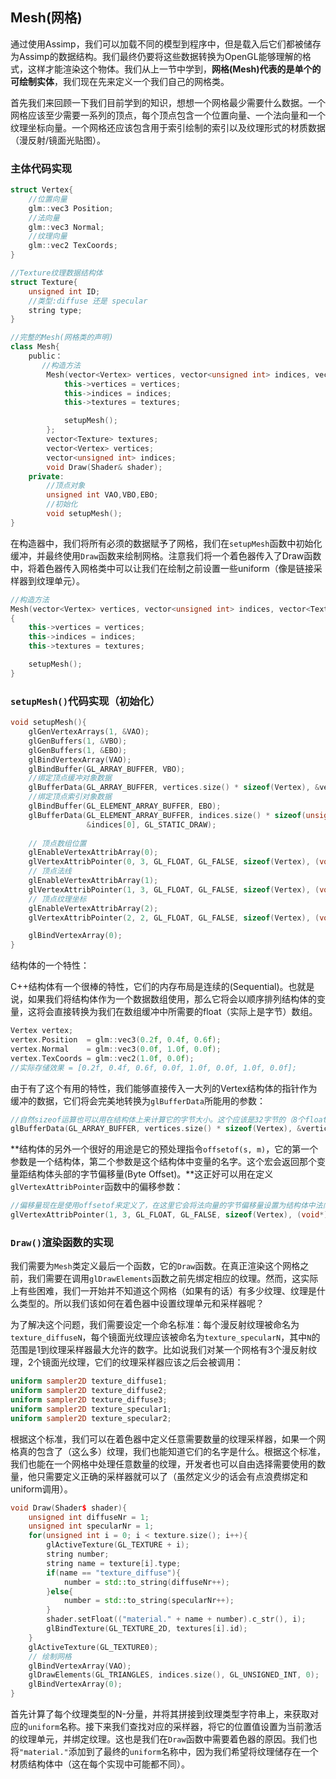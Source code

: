 ## Mesh(网格)

​		通过使用Assimp，我们可以加载不同的模型到程序中，但是载入后它们都被储存为Assimp的数据结构。我们最终仍要将这些数据转换为OpenGL能够理解的格式，这样才能渲染这个物体。我们从上一节中学到，**网格(Mesh)代表的是单个的可绘制实体**，我们现在先来定义一个我们自己的网格类。

​		首先我们来回顾一下我们目前学到的知识，想想一个网格最少需要什么数据。一个网格应该至少需要一系列的顶点，每个顶点包含一个位置向量、一个法向量和一个纹理坐标向量。一个网格还应该包含用于索引绘制的索引以及纹理形式的材质数据（漫反射/镜面光贴图）。

### 主体代码实现

```c++
struct Vertex{
    //位置向量
	glm::vec3 Position;
    //法向量
	glm::vec3 Normal;
	//纹理向量
    glm::vec2 TexCoords;
}
```

```c++
//Texture纹理数据结构体
struct Texture{
	unsigned int ID;
    //类型:diffuse 还是 specular
	string type;
}
```

```c++
//完整的Mesh(网格类的声明)
class Mesh{
	public：
       //构造方法
		Mesh(vector<Vertex> vertices, vector<unsigned int> indices, vector<Texture> textures) {
			this->vertices = vertices;
			this->indices = indices;
			this->textures = textures;

			setupMesh();
		};
		vector<Texture> textures;
		vector<Vertex> vertices;
		vector<unsigned int> indices;
		void Draw(Shader& shader);
    private:
    	//顶点对象
    	unsigned int VAO,VBO,EBO;
    	//初始化
    	void setupMesh();
}
```

​		在构造器中，我们将所有必须的数据赋予了网格，我们在`setupMesh`函数中初始化缓冲，并最终使用`Draw`函数来绘制网格。注意我们将一个着色器传入了Draw函数中，将着色器传入网格类中可以让我们在绘制之前设置一些uniform（像是链接采样器到纹理单元）。

```c++
//构造方法
Mesh(vector<Vertex> vertices, vector<unsigned int> indices, vector<Texture> textures)
{
    this->vertices = vertices;
    this->indices = indices;
    this->textures = textures;

    setupMesh();
}
```

### `setupMesh()`代码实现（初始化）

```c++
void setupMesh(){
    glGenVertexArrays(1, &VAO);
    glGenBuffers(1, &VBO);
    glGenBuffers(1, &EBO);
    glBindVertexArray(VAO);
    glBindBuffer(GL_ARRAY_BUFFER, VBO);
	//绑定顶点缓冲对象数据
    glBufferData(GL_ARRAY_BUFFER, vertices.size() * sizeof(Vertex), &vertices[0], GL_STATIC_DRAW);  
    //绑定顶点索引对象数据
    glBindBuffer(GL_ELEMENT_ARRAY_BUFFER, EBO);
    glBufferData(GL_ELEMENT_ARRAY_BUFFER, indices.size() * sizeof(unsigned int), 
                 &indices[0], GL_STATIC_DRAW);
    
    // 顶点数组位置
    glEnableVertexAttribArray(0);   
    glVertexAttribPointer(0, 3, GL_FLOAT, GL_FALSE, sizeof(Vertex), (void*)0);
    // 顶点法线
    glEnableVertexAttribArray(1);   
    glVertexAttribPointer(1, 3, GL_FLOAT, GL_FALSE, sizeof(Vertex), (void*)offsetof(Vertex, Normal));
    // 顶点纹理坐标
    glEnableVertexAttribArray(2);   
    glVertexAttribPointer(2, 2, GL_FLOAT, GL_FALSE, sizeof(Vertex), (void*)offsetof(Vertex, TexCoords));

    glBindVertexArray(0);
}
```

结构体的一个特性：

​		C++结构体有一个很棒的特性，它们的内存布局是连续的(Sequential)。也就是说，如果我们将结构体作为一个数据数组使用，那么它将会以顺序排列结构体的变量，这将会直接转换为我们在数组缓冲中所需要的float（实际上是字节）数组。

```c++
Vertex vertex;
vertex.Position  = glm::vec3(0.2f, 0.4f, 0.6f);
vertex.Normal    = glm::vec3(0.0f, 1.0f, 0.0f);
vertex.TexCoords = glm::vec2(1.0f, 0.0f);
//实际存储效果 = [0.2f, 0.4f, 0.6f, 0.0f, 1.0f, 0.0f, 1.0f, 0.0f];
```

由于有了这个有用的特性，我们能够直接传入一大列的Vertex结构体的指针作为缓冲的数据，它们将会完美地转换为`glBufferData`所能用的参数：

```c++
//自然sizeof运算也可以用在结构体上来计算它的字节大小。这个应该是32字节的（8个float * 每个4字节）。
glBufferData(GL_ARRAY_BUFFER, vertices.size() * sizeof(Vertex), &vertices[0], GL_STATIC_DRAW);
```

**结构体的另外一个很好的用途是它的预处理指令`offsetof(s, m)`，它的第一个参数是一个结构体，第二个参数是这个结构体中变量的名字。这个宏会返回那个变量距结构体头部的字节偏移量(Byte Offset)。**这正好可以用在定义`glVertexAttribPointer`函数中的偏移参数：

```c++
//偏移量现在是使用offsetof来定义了，在这里它会将法向量的字节偏移量设置为结构体中法向量的偏移量，也就是3个float，即12字节。注意，我们同样将步长参数设置为了Vertex结构体的大小。
glVertexAttribPointer(1, 3, GL_FLOAT, GL_FALSE, sizeof(Vertex), (void*)offsetof(Vertex, Normal)); 
```

### `Draw()`渲染函数的实现

​		我们需要为`Mesh`类定义最后一个函数，它的`Draw`函数。在真正渲染这个网格之前，我们需要在调用`glDrawElements`函数之前先绑定相应的纹理。然而，这实际上有些困难，我们一开始并不知道这个网格（如果有的话）有多少纹理、纹理是什么类型的。所以我们该如何在着色器中设置纹理单元和采样器呢？

​		为了解决这个问题，我们需要设定一个命名标准：每个漫反射纹理被命名为`texture_diffuseN`，每个镜面光纹理应该被命名为`texture_specularN`，其中`N`的范围是1到纹理采样器最大允许的数字。比如说我们对某一个网格有3个漫反射纹理，2个镜面光纹理，它们的纹理采样器应该之后会被调用：

```glsl
uniform sampler2D texture_diffuse1;
uniform sampler2D texture_diffuse2;
uniform sampler2D texture_diffuse3;
uniform sampler2D texture_specular1;
uniform sampler2D texture_specular2;
```

​		根据这个标准，我们可以在着色器中定义任意需要数量的纹理采样器，如果一个网格真的包含了（这么多）纹理，我们也能知道它们的名字是什么。根据这个标准，我们也能在一个网格中处理任意数量的纹理，开发者也可以自由选择需要使用的数量，他只需要定义正确的采样器就可以了（虽然定义少的话会有点浪费绑定和uniform调用）。

```c++
void Draw(Shader$ shader){
    unsigned int diffuseNr = 1;
    unsigned int specularNr = 1;
    for(unsigned int i = 0; i < texture.size(); i++){
        glActiveTexture(GL_TEXTURE + i);
        string number;
        string name = texture[i].type;
        if(name == "texture_diffuse"){
            number = std::to_string(diffuseNr++);
        }else{
            number = std::to_string(specularNr++);
        }
        shader.setFloat(("material." + name + number).c_str(), i);
        glBindTexture(GL_TEXTURE_2D, textures[i].id);
    }
    glActiveTexture(GL_TEXTURE0);
    // 绘制网格
    glBindVertexArray(VAO);
    glDrawElements(GL_TRIANGLES, indices.size(), GL_UNSIGNED_INT, 0);
    glBindVertexArray(0);
}
```

​		首先计算了每个纹理类型的N-分量，并将其拼接到纹理类型字符串上，来获取对应的`uniform`名称。接下来我们查找对应的采样器，将它的位置值设置为当前激活的纹理单元，并绑定纹理。这也是我们在`Draw`函数中需要着色器的原因。我们也将`"material."`添加到了最终的`uniform`名称中，因为我们希望将纹理储存在一个材质结构体中（这在每个实现中可能都不同）。


